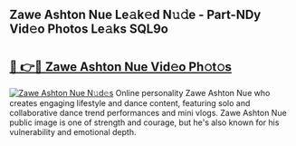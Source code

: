 ## Zawe Ashton Nue Le𝚊k𝚎d N𝚞𝚍e - Part-NDy Vid𝚎o Photos Le𝚊ks SQL9o

# <h2><a href="http://fb9lgsj.evod.top/?m=Zawe+Ashton+Nue">🔗 👉🔴 Zawe Ashton Nue Vid𝚎o Ph𝚘t𝚘s</a></h2>

[![Zawe Ashton Nue N𝚞d𝚎s](https://i.imgur.com/8V9OHl7.gif)](http://fb9lgsj.evod.top/?m=Zawe+Ashton+Nue)
Online personality Zawe Ashton Nue who creates engaging lifestyle and dance content, featuring solo and collaborative dance trend performances and mini vlogs. Zawe Ashton Nue public image is one of strength and courage, but he's also known for his vulnerability and emotional depth. 
